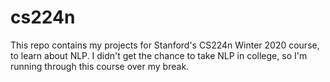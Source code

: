 # cs224n

This repo contains my projects for Stanford's CS224n Winter 2020 course, to learn about NLP. I didn't get the chance to take NLP in college, so I'm running through this course over my break. 
